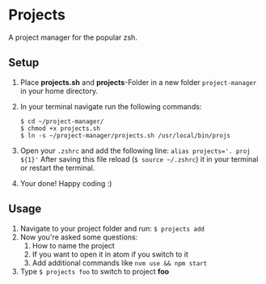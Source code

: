 Projects
========

A project manager for the popular zsh.

## Setup
1. Place __projects.sh__ and __projects__-Folder in a new folder `project-manager` in your home directory.

2. In your terminal navigate run the following commands:
 	 ```
	 $ cd ~/project-manager/
	 $ chmod +x projects.sh
	 $ ln -s ~/project-manager/projects.sh /usr/local/bin/projs
	 ```
3. Open your `.zshrc` and add the following line:
	 `alias projects='. proj ${1}'`
	 After saving this file reload (`$ source ~/.zshrc`) it in your terminal or restart the terminal.

4. Your done! Happy coding :)

## Usage
1. Navigate to your project folder and run: `$ projects add`
2. Now you're asked some questions:
	1. How to name the project
	2. If you want to open it in atom if you switch to it
	3. Add additional commands like `nvm use && npm start`
3. Type `$ projects foo` to switch to project __foo__
